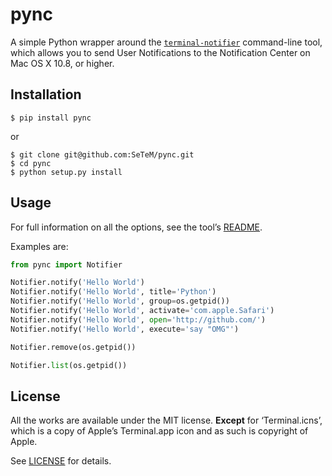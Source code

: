 pync
====

A simple Python wrapper around the [`terminal-notifier`][HOMEPAGE] command-line
tool, which allows you to send User Notifications to the Notification Center on
Mac OS X 10.8, or higher.


Installation
------------

```
$ pip install pync
```
or
```
$ git clone git@github.com:SeTeM/pync.git
$ cd pync
$ python setup.py install
```

Usage
-----

For full information on all the options, see the tool’s [README][README].

Examples are:

```python
from pync import Notifier

Notifier.notify('Hello World')
Notifier.notify('Hello World', title='Python')
Notifier.notify('Hello World', group=os.getpid())
Notifier.notify('Hello World', activate='com.apple.Safari')
Notifier.notify('Hello World', open='http://github.com/')
Notifier.notify('Hello World', execute='say "OMG"')

Notifier.remove(os.getpid())

Notifier.list(os.getpid())
```


License
-------

All the works are available under the MIT license. **Except** for
‘Terminal.icns’, which is a copy of Apple’s Terminal.app icon and as such is
copyright of Apple.

See [LICENSE][LICENSE] for details.

[HOMEPAGE]: https://github.com/alloy/terminal-notifier
[README]: https://github.com/alloy/terminal-notifier/blob/master/README.markdown
[LICENSE]: https://github.com/setem/pync/blob/master/LICENSE